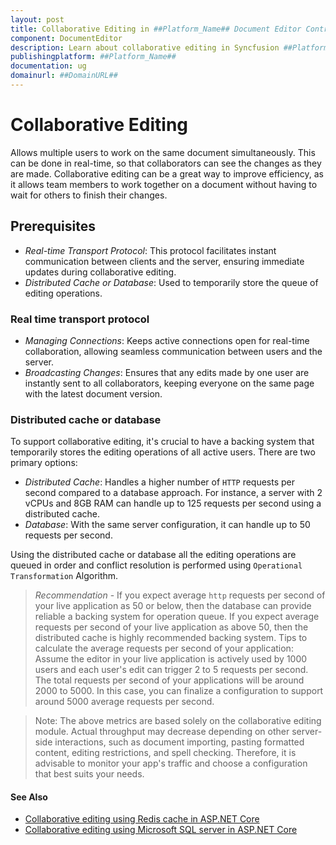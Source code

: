 ```yaml
---
layout: post
title: Collaborative Editing in ##Platform_Name## Document Editor Control | Syncfusion
component: DocumentEditor
description: Learn about collaborative editing in Syncfusion ##Platform_Name## Document editor control of Syncfusion Essential JS 2 and more.
publishingplatform: ##Platform_Name##
documentation: ug
domainurl: ##DomainURL##
---
```


# Collaborative Editing

Allows multiple users to work on the same document simultaneously. This can be done in real-time, so that collaborators can see the changes as they are made. Collaborative editing can be a great way to improve efficiency, as it allows team members to work together on a document without having to wait for others to finish their changes.

## Prerequisites

- *Real-time Transport Protocol*: This protocol facilitates instant communication between clients and the server, ensuring immediate updates during collaborative editing.
- *Distributed Cache or Database*: Used to temporarily store the queue of editing operations.

### Real time transport protocol

- *Managing Connections*: Keeps active connections open for real-time collaboration, allowing seamless communication between users and the server.
- *Broadcasting Changes*: Ensures that any edits made by one user are instantly sent to all collaborators, keeping everyone on the same page with the latest document version.

### Distributed cache or database

To support collaborative editing, it's crucial to have a backing system that temporarily stores the editing operations of all active users. There are two primary options:

- *Distributed Cache*: Handles a higher number of `HTTP` requests per second compared to a database approach. For instance, a server with 2 vCPUs and 8GB RAM can handle up to 125 requests per second using a distributed cache.
- *Database*: With the same server configuration, it can handle up to 50 requests per second.

Using the distributed cache or database all the editing operations are queued in order and conflict resolution is performed using `Operational Transformation` Algorithm.

> *Recommendation* - If you expect average `http` requests per second of your live application as 50 or below, then the database can provide reliable a backing system for operation queue. If you expect average requests per second of your live application as above 50, then the distributed cache is highly recommended backing system.
> Tips to calculate the average requests per second of your application:
Assume the editor in your live application is actively used by 1000 users and each user's edit can trigger 2 to 5 requests per second. The total requests per second of your applications will be around 2000 to 5000. In this case, you can finalize a configuration to support around 5000 average requests per second.

> Note: The above metrics are based solely on the collaborative editing module. Actual throughput may decrease depending on other server-side interactions, such as document importing, pasting formatted content, editing restrictions, and spell checking. Therefore, it is advisable to monitor your app's traffic and choose a configuration that best suits your needs.
#### See Also

- [Collaborative editing using Redis cache in ASP.NET Core](../../document-editor/collaborative-editing/using-distributed-cache-asp-net-core)
- [Collaborative editing using Microsoft SQL server in ASP.NET Core](../../document-editor/collaborative-editing/using-database-in-asp-net-core)